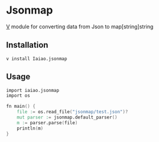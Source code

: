 # Jsonmap
[V](https://github.com/vlang/v) module for converting data from Json to map[string]string

## Installation
`v install Iaiao.jsonmap`

## Usage
```v
import iaiao.jsonmap
import os

fn main() {
	file := os.read_file("jsonmap/test.json")?
	mut parser := jsonmap.default_parser()
	m := parser.parse(file)
	println(m)
}
```